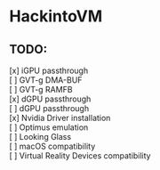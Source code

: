 # HackintoVM

## TODO:
[x] iGPU passthrough  
[ ] GVT-g DMA-BUF  
[ ] GVT-g RAMFB  
[x] dGPU passthrough  
[ ] dGPU passthrough  
[x] Nvidia Driver installation  
[ ] Optimus emulation  
[ ] Looking Glass  
[ ] macOS compatibility  
[ ] Virtual Reality Devices compatibility  
